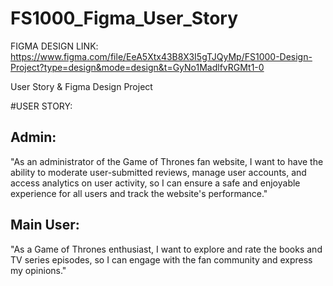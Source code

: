 # FS1000_Figma_User_Story

FIGMA DESIGN LINK:
https://www.figma.com/file/EeA5Xtx43B8X3I5gTJQyMp/FS1000-Design-Project?type=design&mode=design&t=GyNo1MadlfvRGMt1-0

User Story &amp; Figma Design Project

#USER STORY:
## Admin: 
"As an administrator of the Game of Thrones fan website, I want to have the ability to moderate user-submitted reviews, manage user accounts, and access analytics on user activity, so I can ensure a safe and enjoyable experience for all users and track the website's performance."
## Main User: 
"As a Game of Thrones enthusiast, I want to explore and rate the books and TV series episodes, so I can engage with the fan community and express my opinions."



